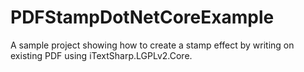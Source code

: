 # PDFStampDotNetCoreExample
A sample project showing how to create a stamp effect by writing on existing PDF using iTextSharp.LGPLv2.Core. 
